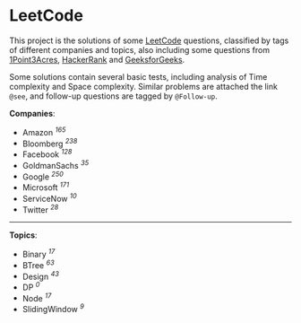 # LeetCode

This project is the solutions of some [LeetCode](https://leetcode.com) questions, classified by tags of different companies and topics, also including some questions from [1Point3Acres](https://www.1point3acres.com/bbs/forum-145-1.html), [HackerRank](https://www.hackerrank.com) and [GeeksforGeeks](https://www.geeksforgeeks.org).

Some solutions contain several basic tests, including analysis of Time complexity and Space complexity. Similar problems are attached the link `@see`, and follow-up questions are tagged by `@Follow-up`.

**Companies**:

* Amazon <sup>*165*</sup> 
* Bloomberg <sup>*238*</sup>
* Facebook <sup>*128*</sup>
* GoldmanSachs <sup>*35*</sup>
* Google <sup>*250*</sup>
* Microsoft <sup>*171*</sup>
* ServiceNow <sup>*10*</sup>
* Twitter <sup>*28*</sup>

-----------------

**Topics**:

* Binary <sup>*17*</sup>
* BTree <sup>*63*</sup>
* Design <sup>*43*</sup>
* DP <sup>*0*</sup>
* Node <sup>*17*</sup>
* SlidingWindow <sup>*9*</sup>
